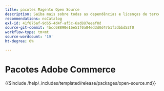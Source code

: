 ```yaml
---
title: pacotes Magento Open Source
description: Saiba mais sobre todas as dependências e licenças de terceiros usadas no Magento Open Source.
recommendations: noCatalog
exl-id: 41f875af-9d65-4d4f-af5c-6ad887eeaf0d
source-git-commit: 4bcc68890e16e51f0a84ed3d0d47b1f3dbbd52f0
workflow-type: tm+mt
source-wordcount: '19'
ht-degree: 0%

---
```


# Pacotes Adobe Commerce

{{$include /help/_includes/templated/release/packages/open-source.md}}

